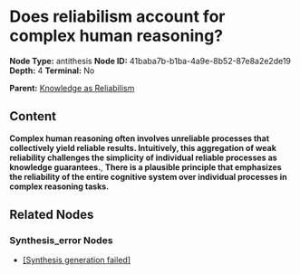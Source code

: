 # Does reliabilism account for complex human reasoning?

**Node Type:** antithesis
**Node ID:** 41baba7b-b1ba-4a9e-8b52-87e8a2e2de19
**Depth:** 4
**Terminal:** No

**Parent:** [Knowledge as Reliabilism](knowledge-as-reliabilism-synthesis-bc254a9c-3372-4793-bd31-49d6aab705d8.md)

## Content

**Complex human reasoning often involves unreliable processes that collectively yield reliable results. Intuitively, this aggregation of weak reliability challenges the simplicity of individual reliable processes as knowledge guarantees.**, **There is a plausible principle that emphasizes the reliability of the entire cognitive system over individual processes in complex reasoning tasks.**

## Related Nodes

### Synthesis_error Nodes

- [[Synthesis generation failed]](synthesis-generation-failed-synthesis-error-f54e7180-56aa-4329-90a1-9304f76bdd34.md)
